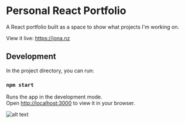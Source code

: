 # Personal React Portfolio

A React portfolio built as a space to show what projects I'm working on.

View it live: https://jona.nz

## Development

In the project directory, you can run:

### `npm start`

Runs the app in the development mode.\
Open [http://localhost:3000](http://localhost:3000) to view it in your browser.


![alt text](https://i.imgur.com/ki50tuE.png "Homepage")

